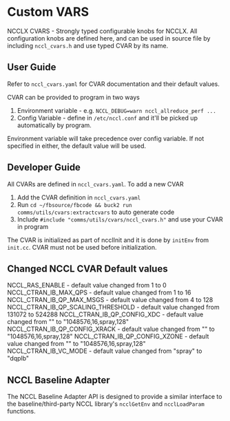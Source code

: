 # Custom VARS

NCCLX CVARS - Strongly typed configurable knobs for NCCLX. All
configuration knobs are defined here, and can be used in source
file by including `nccl_cvars.h` and use typed CVAR by its name.

## User Guide

Refer to `nccl_cvars.yaml` for CVAR documentation and their default
values.

CVAR can be provided to program in two ways
1) Environment variable - e.g. `NCCL_DEBUG=warn nccl_allreduce_perf ...`
2) Config Variable - define in `/etc/nccl.conf` and it'll be picked up
   automatically by program.

Environment variable will take precedence over config variable. If not
specified in either, the default value will be used.

## Developer Guide

All CVARs are defined in `nccl_cvars.yaml`. To add a new CVAR
1) Add the CVAR definition in `nccl_cvars.yaml`
2) Run `cd ~/fbsource/fbcode && buck2 run comms/utils/cvars:extractcvars` to auto generate code
3) Include `#include "comms/utils/cvars/nccl_cvars.h"` and use your CVAR in program

The CVAR is initialized as part of ncclInit and it is done by `initEnv` from `init.cc`. CVAR
must not be used before initialization.

## Changed NCCL CVAR Default values

NCCL_RAS_ENABLE - default value changed from 1 to 0
NCCL_CTRAN_IB_MAX_QPS - default value changed from 1 to 16
NCCL_CTRAN_IB_QP_MAX_MSGS - default value changed from 4 to 128
NCCL_CTRAN_IB_QP_SCALING_THRESHOLD - default value changed from 131072 to 524288
NCCL_CTRAN_IB_QP_CONFIG_XDC - default value changed from "" to "1048576,16,spray,128"
NCCL_CTRAN_IB_QP_CONFIG_XRACK - default value changed from "" to "1048576,16,spray,128"
NCCL_CTRAN_IB_QP_CONFIG_XZONE - default value changed from "" to "1048576,16,spray,128"
NCCL_CTRAN_IB_VC_MODE - default value changed from "spray" to "dqplb"

## NCCL Baseline Adapter

The NCCL Baseline Adapter API is designed to provide a similar interface to the baseline/third-party NCCL library's `ncclGetEnv` and `ncclLoadParam` functions.
